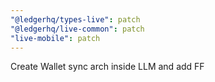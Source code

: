 ```yaml
---
"@ledgerhq/types-live": patch
"@ledgerhq/live-common": patch
"live-mobile": patch
---
```


Create Wallet sync arch inside LLM and add FF
